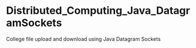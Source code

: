 # Distributed_Computing_Java_DatagramSockets

College file upload and download using Java Datagram Sockets
